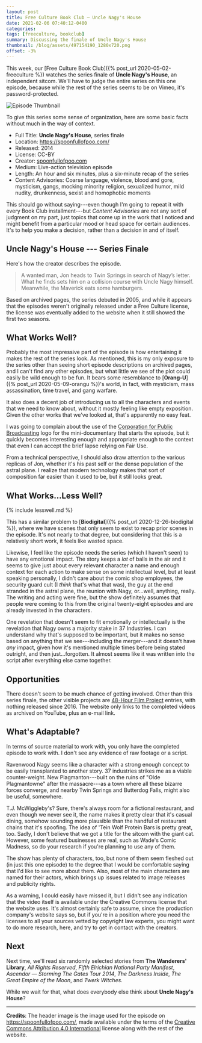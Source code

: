 ```yaml
---
layout: post
title: Free Culture Book Club — Uncle Nagy's House
date: 2021-02-06 07:40:12-0400
categories:
tags: [freeculture, bookclub]
summary: Discussing the finale of Uncle Nagy's House
thumbnail: /blog/assets/497154190_1280x720.png
offset: -3%
---
```


This week, our [Free Culture Book Club]({% post_url 2020-05-02-freeculture %}) watches the series finale of **Uncle Nagy's House**, an independent sitcom.  We'll have to judge the entire series on this one episode, because while the rest of the series seems to be on Vimeo, it's password-protected.

![Episode Thumbnail](/blog/assets/497154190_1280x720.png "Episode Thumbnail")

To give this series some sense of organization, here are some basic facts without much in the way of context.

 * Full Title:  **Uncle Nagy's House**, series finale
 * Location:  <https://spoonfullofpoo.com/>
 * Released:  2014
 * License:  CC-BY
 * Creator:  [spoonfullofpoo.com](https://spoonfullofpoo.com/)
 * Medium:  Live-action television episode
 * Length:  An hour and six minutes, plus a six-minute recap of the series
 * Content Advisories:  Coarse language, violence, blood and gore, mysticism, gangs, mocking minority religion, sexualized humor, mild nudity, drunkenness, sexist and homophobic moments

This should go without saying---even though I'm going to repeat it with every Book Club installment---but *Content Advisories* are not any sort of judgment on my part, just topics that come up in the work that I noticed and might benefit from a particular mood or head space for certain audiences.  It's to help you make a decision, rather than a decision in and of itself.

## Uncle Nagy's House --- Series Finale

Here's how the creator describes the episode.

 > A wanted man, Jon heads to Twin Springs in search of Nagy’s letter. What he finds sets him on a collision course with Uncle Nagy himself. Meanwhile, the Maverick eats some hamburgers.

Based on archived pages, the series debuted in 2005, and while it appears that the episodes weren't originally released under a Free Culture license, the license was eventually added to the website when it still showed the first two seasons.

## What Works Well?

Probably the most impressive part of the episode is how entertaining it makes the rest of the series look.  As mentioned, this is my only exposure to the series other than seeing short episode descriptions on archived pages, and I can't find any other episodes, but what little we see of the plot could easily be wild enough to be fun.  It bears some resemblance to [**Orang-U**]({% post_url 2020-05-09-orangu %})'s world, in fact, with mysticism, mass assassination, time travel, and gang warfare.

It also does a decent job of introducing us to all the characters and events that we need to know about, without it mostly feeling like empty exposition.  Given the other works that we've looked at, that's apparently no easy feat.

I was going to complain about the use of the [Corporation for Public Broadcasting](https://en.wikipedia.org/wiki/Corporation_for_Public_Broadcasting) logo for the mini-documentary that starts the episode, but it quickly becomes interesting enough and appropriate enough to the context that even I can accept the brief lapse relying on Fair Use.

From a technical perspective, I should also draw attention to the various replicas of Jon, whether it's his past self or the dense population of the astral plane.  I realize that modern technology makes that sort of composition far easier than it used to be, but it still looks great.

## What Works...Less Well?

{% include lesswell.md %}

This has a similar problem to [**Biodigital**]({% post_url 2020-12-26-biodigital %}), where we have scenes that only seem to exist to recap prior scenes in the episode.  It's not nearly to that degree, but considering that this is a relatively short work, it feels like wasted space.

Likewise, I feel like the episode needs the series (which I haven't seen) to have any emotional impact.  The story keeps a *lot* of balls in the air and it seems to give just about every relevant character a name and enough context for each action to make sense on some intellectual level, but at least speaking personally, I didn't care about the comic shop employees, the security guard cult (I *think* that's what that was), the guy at the end stranded in the astral plane, the reunion with Nagy, or...well, anything, really.  The writing and acting were fine, but the show definitely assumes that people were coming to this from the original twenty-eight episodes and are already invested in the characters.

One revelation that doesn't seem to fit emotionally or intellectually is the revelation that Nagy owns a majority stake in 37 Industries.  I can understand why that's supposed to be important, but it makes no sense based on anything that we see---including the merger---and it doesn't have *any* impact, given how it's mentioned multiple times before being stated outright, and then just...forgotten.  It almost seems like it was written into the script after everything else came together.

## Opportunities

There doesn't seem to be much chance of getting involved.  Other than this series finale, the other visible projects are [48-Hour Film Project](https://www.48hourfilm.com/home) entries, with nothing released since 2016.  The website only links to the completed videos as archived on YouTube, plus an e-mail link.

## What's Adaptable?

In terms of source material to work with, you only have the completed episode to work with.  I don't see any evidence of raw footage or a script.

Ravenwood Nagy seems like a character with a strong enough concept to be easily transplanted to another story.  37 industries strikes me as a viable counter-weight.  New Plagmanton---built on the ruins of "Olde Plagmantowne" after the massacre---as a town where all these bizarre forces converge, and nearby Twin Springs and Butterdog Falls, might also be useful, somewhere.

T.J. McWiggleby's?  Sure, there's always room for a fictional restaurant, and even though we never see it, the name makes it pretty clear that it's casual dining, somehow sounding more plausible than the handful of restaurant chains that it's spoofing.  The idea of 'Tein Wolf Protein Bars is pretty great, too.  Sadly, I don't believe that we got a title for the sitcom with the giant cat.  However, some featured businesses are real, such as Wade's Comic Madness, so do your research if you're planning to use any of them.

The show has plenty of characters, too, but none of them seem fleshed out (in just this one episode) to the degree that I would be comfortable saying that I'd like to see more about them.  Also, most of the main characters are named for their actors, which brings up issues related to image releases and publicity rights.

As a warning, I could easily have missed it, but I didn't see any indication that the video itself is available under the Creative Commons license that the website uses.  It's almost certainly safe to assume, since the production company's website says so, but if you're in a position where you need the licenses to all your sources vetted by copyright law experts, you might want to do more research, here, and try to get in contact with the creators.

## Next

Next time, we'll read six randomly selected stories from **The Wanderers' Library**, *All Rights Reserved*, *Fifth Elrichian National Party Manifest*, *Ascendor — Storming The Gates Tour 2014*, *The Darkness Inside*, *The Great Empire of the Moon*, and *Twerk Witches*.

While we wait for that, what does everybody else think about **Uncle Nagy's House**?

* * *

**Credits**:  The header image is the image used for the episode on <https://spoonfullofpoo.com/>, made available under the terms of the [Creative Commons Attribution 4.0 International](https://creativecommons.org/licenses/by/4.0/) license along with the rest of the website.
